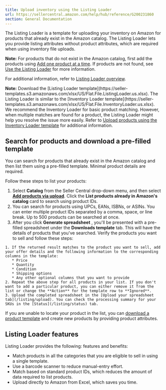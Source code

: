 ```yaml
---
title: Upload inventory using the Listing Loader
url: https://sellercentral.amazon.com/help/hub/reference/G200231860
section: General Documentation
---
```


The Listing Loader is a template for uploading your inventory on Amazon for
products that already exist in the Amazon catalog. The Listing Loader lets you
provide listing attributes without product attributes, which are required when
using inventory file uploads.

**Note:** For products that do not exist in the Amazon catalog, first add the
products using [Add one product at a time](/gp/help/G200220550). If products
are not found, see [Use the Listing Loader](/gp/help/G201584910) for more
information.

For additional information, refer to [Listing Loader
overview](/gp/help/G200231900).

**Note:** Download the [Listing Loader template](https://seller-
templates.s3.amazonaws.com/xlsx/US/Flat.File.ListingLoader.us.xlsx). The
Listing Loader is similar to the [Inventory Loader template](https://seller-
templates.s3.amazonaws.com/xlsx/US/Flat.File.InventoryLoader.us.xlsx). We
recommend the Inventory Loader for basic product matching. However, when
multiple matches are found for a product, the Listing Loader might help you
resolve the issue more easily. Refer to [Upload products using the Inventory
Loader template](/gp/help/G201576540) for additional information.

## Search for products and download a pre-filled template

You can search for products that already exist in the Amazon catalog and then
list them using a pre-filled template. Minimal product details are required.

Follow these steps to list your products:  

  1. Select **Catalog** from the Seller Central drop-down menu, and then select **[Add products via upload](/listing/cards)**. Click the **List products already in Amazon's catalog** card to search using product IDs.
  2. You can search for products using UPCs, EANs, ISBNs, or ASINs. You can enter multiple product IDs separated by a comma, space, or line break. Up to 500 products can be searched at once.
  3. After you click **Generate spreadsheet** , you'll be presented with a pre-filled spreadsheet under the **Downloads template** tab. This will have the details of products that you've searched. Verify the products you want to sell and follow these steps:   

    1. If the returned result matches to the product you want to sell, add your offer details and the following information to the corresponding columns in the template:
       * Price 
       * Quantity 
       * Condition
       * Shipping options 
       * Any other optional columns that you want to provide
    2. Repeat the above step for all products in your list. If you don't want to add a particular product, you can either remove it from the list or change the **Action** for the template row to **Ignored**.
    3. Upload the completed spreadsheet in the [Upload your spreadsheet tab](/listing/upload). You can check the processing summary for your SKUs in the [Status](/listing/status) tab. 

If you are unable to locate your product in the list, you can [download a
product template](/cards/add-product) and create new products by providing
product attributes.

## Listing Loader features

Listing Loader provides the following: features and benefits:

  * Match products in all the categories that you are eligible to sell in using a single template.
  * Use a barcode scanner to reduce manual-entry effort.
  * Match based on standard product IDs, which reduces the amount of data required to list products.
  * Upload directly to Amazon from Excel, which saves you time.

